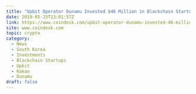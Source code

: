 ```yaml
---
title: "Upbit Operator Dunamu Invested $46 Million in Blockchain Startups in Last Year"
date: 2019-05-15T13:01:57Z
link: https://www.coindesk.com/upbit-operator-dunamu-invested-46-million-in-blockchain-startups-last-year?utm_medium=RSS&utm_source=hune
site: www.coindesk.com
topic: crypto
category:
  - News
  - South Korea
  - Investments
  - Blockchain Startups
  - Upbit
  - Kakao
  - Dunamu
draft: false
---
```

